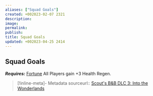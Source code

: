 ```yaml
---
aliases: ["Squad Goals"]
created: +002023-02-07 2321
description: 
image: 
permalink: 
publish: 
title: Squad Goals
updated: +002023-04-25 2414
---
```


## Squad Goals

***Requires:*** [Fortune](../../../../30-Sathe-Shuna/01-ObsidianTTRPGShare/TTRPGShare_Community_Vaults/Pathfinder_2E/Traits/Fortune.md)
All Players gain +3 Health Regen.

> [!inline-meta]- Metadata
> sourceurl:: [Scout's B&B DLC 3: Into the Wonderlands](https://docs.google.com/document/d/1MLOgrWwcLNTnP9PuXrKiLImy7SUh4hXO8arVUAlmdp0/edit)
